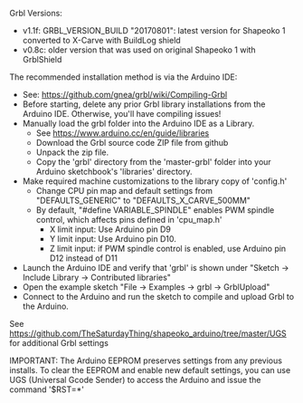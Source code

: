 Grbl Versions:
- v1.1f: GRBL_VERSION_BUILD "20170801": latest version for Shapeoko 1 converted to X-Carve with BuildLog shield
- v0.8c: older version that was used on original Shapeoko 1 with GrblShield

The recommended installation method is via the Arduino IDE:
- See: https://github.com/gnea/grbl/wiki/Compiling-Grbl
- Before starting, delete any prior Grbl library installations from the Arduino IDE. Otherwise, you'll have compiling issues!
- Manually load the grbl folder into the Arduino IDE as a Library.
  - See https://www.arduino.cc/en/guide/libraries
  - Download the Grbl source code ZIP file from github
  - Unpack the zip file.
  - Copy the 'grbl' directory from the 'master-grbl' folder into your Arduino sketchbook's 'libraries' directory. 
- Make required machine customizations to the library copy of 'config.h' 
  - Change CPU pin map and default settings from "DEFAULTS_GENERIC" to "DEFAULTS_X_CARVE_500MM"   
  - By default, "#define VARIABLE_SPINDLE" enables PWM spindle control, which affects pins defined in 'cpu_map.h'
    - X limit input: Use Arduino pin D9
    - Y limit input: Use Arduino pin D10.
    - Z limit input: if PWM spindle control is enabled, use Arduino pin D12 instead of D11
- Launch the Arduino IDE and verify that 'grbl' is shown under "Sketch -> Include Library -> Contributed libraries"
- Open the example sketch "File -> Examples -> grbl -> GrblUpload"
- Connect to the Arduino and run the sketch to compile and upload Grbl to the Arduino.

See https://github.com/TheSaturdayThing/shapeoko_arduino/tree/master/UGS for additional Grbl settings

IMPORTANT: The Arduino EEPROM preserves settings from any previous installs. To clear the EEPROM and enable new default settings, you can use UGS (Universal Gcode Sender) to access the Arduino and issue the command '$RST=*' 

